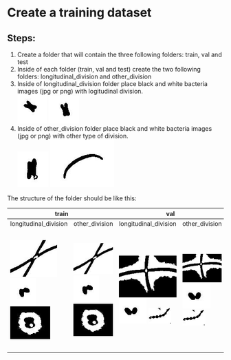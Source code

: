 # Create a training dataset

## Steps:
1. Create a folder that will contain the three following folders: train, val and test
2. Inside of each folder (train, val and test) create the two following folders: longitudinal_division and other_division
3. Inside of longitudinal_division folder place black and white bacteria images (jpg or png) with logitudinal division.<br>
![longitudinal1](longdiv_train_55.jpg) ![longitudinal2](longdiv_train_72.jpg)
4. Inside of other_division folder place black and white bacteria images (jpg or png) with other type of division.<br>
![other1](other_1.jpg) ![other2](other_2.jpg)

The structure of the folder should be like this:<br>

<table>
  <thead>
    <tr>
      <th colspan=4>train</th>
      <th colspan=4>val</th>
      <th colspan=4>test</th>
    </tr>
  </thead>
  <tbody>
    <tr>
      <td colspan=2>longitudinal_division</td>
      <td colspan=2>other_division</td>
      <td colspan=2>longitudinal_division</td>
      <td colspan=2>other_division</td>
      <td colspan=2>longitudinal_division</td>
      <td colspan=2>other_division</td>
    </tr>
      <td colspan=2><img src="train_other_1.jpg" alt=""></img> <img src="train_other_2.jpg" alt=""></img> <img src="train_other_3.jpg" alt=""></img>
      <td colspan=2><img src="train_other_1.jpg" alt=""></img> <img src="train_other_2.jpg" alt=""></img> <img src="train_other_3.jpg" alt=""></img>
      <td colspan=2><img src="val_other_1.jpg" alt=""></img> <img src="val_other_2.jpg" alt=""></img> <img src="val_other_3.jpg" alt=""></img>
      <td colspan=2><img src="val_other_1.jpg" alt=""></img> <img src="val_other_2.jpg" alt=""></img> <img src="val_other_3.jpg" alt=""></img>
      <td colspan=2><img src="test_other_1.jpg" alt=""></img> <img src="test_other_2.jpg" alt=""></img> <img src="test_other_3.jpg" alt=""></img>
      <td colspan=2><img src="test_other_1.jpg" alt=""></img> <img src="test_other_2.jpg" alt=""></img> <img src="test_other_3.jpg" alt=""></img>
    <tr>
    </tr>
  </tbody>
</table>
